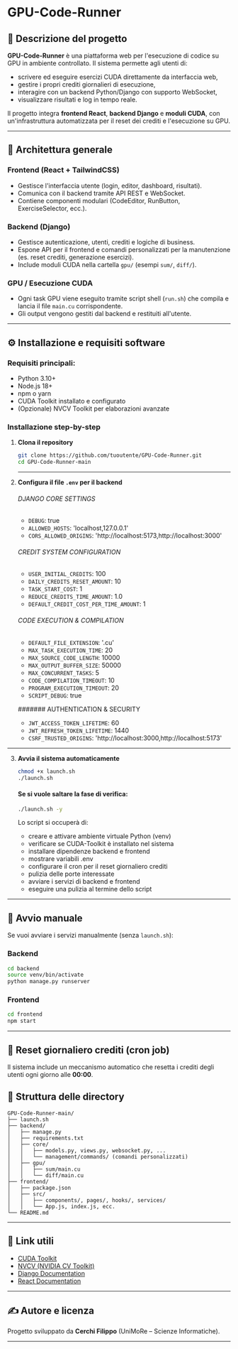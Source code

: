 # GPU-Code-Runner

## 📘 Descrizione del progetto

**GPU-Code-Runner** è una piattaforma web per l'esecuzione di codice su GPU in ambiente controllato. Il sistema permette agli utenti di:

* scrivere ed eseguire esercizi CUDA direttamente da interfaccia web,
* gestire i propri crediti giornalieri di esecuzione,
* interagire con un backend Python/Django con supporto WebSocket,
* visualizzare risultati e log in tempo reale.

Il progetto integra **frontend React**, **backend Django** e **moduli CUDA**, con un'infrastruttura automatizzata per il reset dei crediti e l'esecuzione su GPU.

---

## 🧱 Architettura generale

### **Frontend (React + TailwindCSS)**

* Gestisce l'interfaccia utente (login, editor, dashboard, risultati).
* Comunica con il backend tramite API REST e WebSocket.
* Contiene componenti modulari (CodeEditor, RunButton, ExerciseSelector, ecc.).

### **Backend (Django)**

* Gestisce autenticazione, utenti, crediti e logiche di business.
* Espone API per il frontend e comandi personalizzati per la manutenzione (es. reset crediti, generazione esercizi).
* Include moduli CUDA nella cartella `gpu/` (esempi `sum/`, `diff/`).

### **GPU / Esecuzione CUDA**

* Ogni task GPU viene eseguito tramite script shell (`run.sh`) che compila e lancia il file `main.cu` corrispondente.
* Gli output vengono gestiti dal backend e restituiti all'utente.

---

## ⚙️ Installazione e requisiti software

### **Requisiti principali:**

* Python 3.10+
* Node.js 18+
* npm o yarn
* CUDA Toolkit installato e configurato
* (Opzionale) NVCV Toolkit per elaborazioni avanzate

### **Installazione step-by-step**

1. **Clona il repository**

   ```bash
   git clone https://github.com/tuoutente/GPU-Code-Runner.git
   cd GPU-Code-Runner-main
   ```
   ---

2. **Configura il file `.env` per il backend**
    ###### DJANGO CORE SETTINGS
    - `DEBUG`: true
    - `ALLOWED_HOSTS`: 'localhost,127.0.0.1'
    - `CORS_ALLOWED_ORIGINS`: 'http://localhost:5173,http://localhost:3000'

    ###### CREDIT SYSTEM CONFIGURATION
    - `USER_INITIAL_CREDITS`: 100
    - `DAILY_CREDITS_RESET_AMOUNT`: 10
    - `TASK_START_COST`: 1
    - `REDUCE_CREDITS_TIME_AMOUNT`: 1.0
    - `DEFAULT_CREDIT_COST_PER_TIME_AMOUNT`: 1

    ###### CODE EXECUTION & COMPILATION
    - `DEFAULT_FILE_EXTENSION`: '.cu'
    - `MAX_TASK_EXECUTION_TIME`: 20
    - `MAX_SOURCE_CODE_LENGTH`: 10000
    - `MAX_OUTPUT_BUFFER_SIZE`: 50000
    - `MAX_CONCURRENT_TASKS`: 5
    - `CODE_COMPILATION_TIMEOUT`: 10
    - `PROGRAM_EXECUTION_TIMEOUT`: 20
    - `SCRIPT_DEBUG`: true

    ####### AUTHENTICATION & SECURITY
    - `JWT_ACCESS_TOKEN_LIFETIME`: 60
    - `JWT_REFRESH_TOKEN_LIFETIME`: 1440
    - `CSRF_TRUSTED_ORIGINS`: 'http://localhost:3000,http://localhost:5173'

---

3. **Avvia il sistema automaticamente**

   ```bash
   chmod +x launch.sh
   ./launch.sh
   ```

   #### Se si vuole saltare la fase di verifica:
   ```bash
   ./launch.sh -y
   ```

   Lo script si occuperà di:
   * creare e attivare ambiente virtuale Python (venv)
   * verificare se CUDA-Toolkit è installato nel sistema
   * installare dipendenze backend e frontend
   * mostrare variabili .env
   * configurare il cron per il reset giornaliero crediti
   * pulizia delle porte interessate
   * avviare i servizi di backend e frontend
   * eseguire una pulizia al termine dello script

---

## 🚀 Avvio manuale

Se vuoi avviare i servizi manualmente (senza `launch.sh`):

### **Backend**

```bash
cd backend
source venv/bin/activate
python manage.py runserver
```

### **Frontend**

```bash
cd frontend
npm start
```

---

## 🔁 Reset giornaliero crediti (cron job)

Il sistema include un meccanismo automatico che resetta i crediti degli utenti ogni giorno alle **00:00**.


## 📂 Struttura delle directory

```
GPU-Code-Runner-main/
├── launch.sh
├── backend/
│   ├── manage.py
│   ├── requirements.txt
│   ├── core/
│   │   ├── models.py, views.py, websocket.py, ...
│   │   └── management/commands/ (comandi personalizzati)
│   ├── gpu/
│   │   ├── sum/main.cu
│   │   └── diff/main.cu
├── frontend/
│   ├── package.json
│   ├── src/
│   │   ├── components/, pages/, hooks/, services/
│   │   └── App.js, index.js, ecc.
└── README.md
```

---

## 🔗 Link utili

* [CUDA Toolkit](https://developer.nvidia.com/cuda-toolkit)
* [NVCV (NVIDIA CV Toolkit)](https://developer.nvidia.com/nvcv)
* [Django Documentation](https://docs.djangoproject.com/)
* [React Documentation](https://react.dev/)

---

## ✍️ Autore e licenza

Progetto sviluppato da **Cerchi Filippo** (UniMoRe – Scienze Informatiche).

---
